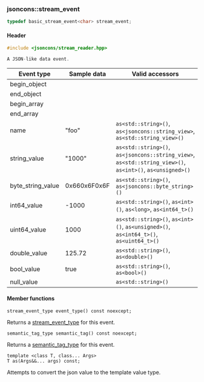 ### jsoncons::stream_event

```c++
typedef basic_stream_event<char> stream_event;
```

#### Header
```c++
#include <jsoncons/stream_reader.hpp>

A JSON-like data event.
```

| Event type        | Sample data | Valid accessors |
|-------------------|------------------------|-----------------|
| begin_object      |                        | |            
| end_object        |                        | |
| begin_array       |                        | |
| end_array         |                        | |
| name              | "foo"                  | `as<std::string>()`, `as<jsoncons::string_view>`, `as<std::string_view>()` |
| string_value      | "1000"                 | `as<std::string>()`, `as<jsoncons::string_view>`, `as<std::string_view>()`, `as<int>()`, `as<unsigned>()` |
| byte_string_value | 0x660x6F0x6F           | `as<std::string>()`, `as<jsoncons::byte_string>()` |
| int64_value       | -1000                  | `as<std::string>()`, `as<int>()`, `as<long>`, `as<int64_t>()` |
| uint64_value      | 1000                   | `as<std::string>()`, `as<int>()`, `as<unsigned>()`, `as<int64_t>()`, `as<uint64_t>()` |
| double_value      | 125.72                 | `as<std::string>()`, `as<double>()` |
| bool_value        | true                   | `as<std::string>()`, `as<bool>()` |
| null_value        |                        | `as<std::string>()` |

#### Member functions

    stream_event_type event_type() const noexcept;
Returns a [stream_event_type](stream_event_type.md) for this event.

    semantic_tag_type semantic_tag() const noexcept;
Returns a [semantic_tag_type](semantic_tag_type.md) for this event.

    template <class T, class... Args>
    T as(Args&&... args) const;
Attempts to convert the json value to the template value type.

